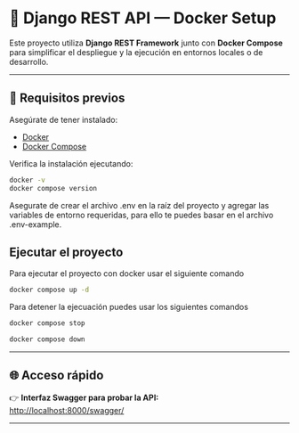 # 🚀 Django REST API — Docker Setup

Este proyecto utiliza **Django REST Framework** junto con **Docker Compose** para simplificar el despliegue y la ejecución en entornos locales o de desarrollo.

---

## 🧩 Requisitos previos

Asegúrate de tener instalado:

- [Docker](https://www.docker.com/get-started)
- [Docker Compose](https://docs.docker.com/compose/install/)

Verifica la instalación ejecutando:

```bash
docker -v
docker compose version
```

Asegurate de crear el archivo .env en la raíz del proyecto y agregar las variables de entorno requeridas, para ello te puedes basar en el archivo .env-example. 

## Ejecutar el proyecto

Para ejecutar el proyecto con docker usar el siguiente comando 

```bash
docker compose up -d
```

Para detener la ejecuación puedes usar los siguientes comandos

```bash
docker compose stop
```

```bash
docker compose down
```

---

## 🌐 Acceso rápido

👉 **Interfaz Swagger para probar la API:**  
[http://localhost:8000/swagger/](http://localhost:8000/swagger/)

---